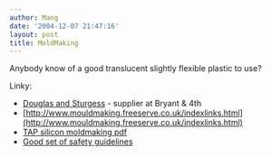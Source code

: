 ```yaml
---
author: Mang
date: '2004-12-07 21:47:16'
layout: post
title: MoldMaking
---
```


Anybody know of a good translucent slightly flexible plastic to use?

Linky:

* [Douglas and Sturgess](http://www.artstuf.com) - supplier at Bryant & 4th
* [http://www.mouldmaking.freeserve.co.uk/indexlinks.html](http://www.mouldmaking.freeserve.co.uk/indexlinks.html)
* [TAP silicon moldmaking pdf](http://www.tapplastics.com/uploads/pdf/Moldmaking%20Directions.pdf)
* [Good set of safety guidelines](http://www.shape.bc.ca/resources/pdf/castingresinsguideline.pdf)
